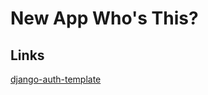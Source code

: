 # New App Who's This?

## Links
[django-auth-template](https://git.generalassemb.ly/ga-wdi-boston/django-auth-template)


